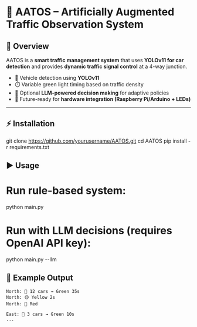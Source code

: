 # 🚦 AATOS – Artificially Augmented Traffic Observation System

## 📌 Overview
AATOS is a **smart traffic management system** that uses **YOLOv11 for car detection** and provides **dynamic traffic signal control** at a 4-way junction.

- 🚗 Vehicle detection using **YOLOv11**
- ⏱️ Variable green light timing based on traffic density
- 🤖 Optional **LLM-powered decision making** for adaptive policies
- 🔧 Future-ready for **hardware integration (Raspberry Pi/Arduino + LEDs)**

---


## ⚡ Installation
git clone https://github.com/yourusername/AATOS.git
cd AATOS
pip install -r requirements.txt


## ▶️ Usage
# Run rule-based system:
python main.py

# Run with LLM decisions (requires OpenAI API key):
python main.py --llm

## 🚀 Example Output
```
North: 🚗 12 cars → Green 35s
North: 🟡 Yellow 2s
North: 🔴 Red

East: 🚗 3 cars → Green 10s
...
